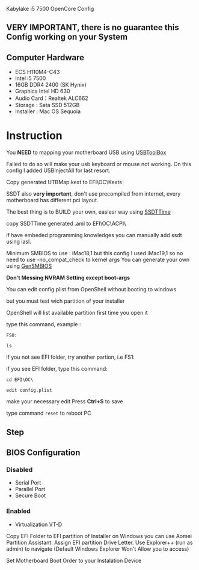 Kabylake i5 7500 OpenCore Config

## **VERY IMPORTANT**, there is no guarantee this Config working on your System

## Computer Hardware

* ECS H110M4-C43
* Intel i5 7500
* 16GB DDR4 2400 (SK Hynix)
* Graphics Intel HD 630
* Audio Card：Realtek ALC662
* Storage : Sata SSD 512GB
* Installer : Mac OS Sequoia

# Instruction
You **NEED** to mapping your motherboard USB using [USBToolBox](https://github.com/USBToolBox/tool)

Failed to do so will make your usb keyboard or mouse not working. On this config I added USBInjectAll for last resort.

Copy generated UTBMap.kext to EFI\OC\Kexts


SSDT also **very important**, don't use precompiled from internet, every motherboard has different pci layout.


The best thing is to BUILD your own, easiesr way using [SSDTTime](https://github.com/corpnewt/SSDTTime)

copy SSDTTime generated .aml to EFI\OC\ACPI\

if have embeded programming knowledges you can manually add ssdt using iasl.

Minimum SMBIOS to use : iMac18,1 but this config I used iMac19,1 so no need to use -no_compat_check to kernel args
You can generate your own using [GenSMBIOS](https://github.com/corpnewt/GenSMBIOS)

**Don't Messing NVRAM Setting except boot-args**


You can edit config.plist from OpenShell without booting to windows

but you must test wich partition of your installer

OpenShell will list available partition first time you open it

type this command, example :

`` FS0: ``

`` ls ``

if you not see EFI folder, try another partion, i.e FS1:

if you see EFI folder, type this command:

`` cd EFI\OC\ ``

`` edit config.plist ``

make your necessary edit
Press **Ctrl+S** to save

type command ``reset`` to reboot PC


## Step
## BIOS Configuration
### Disabled
* Serial Port
* Parallel Port
* Secure Boot

### Enabled
* Virtualization VT-D

Copy EFI Folder to EFI partition of Installer
on Windows you can use Aomei Partition Assistant. Assign EFI partition Drive Letter.
Use Explorer++ (run as admin) to navigate (Default Windows Explorer Won't Allow you to access)

Set Motherboard Boot Order to your Instalation Device
